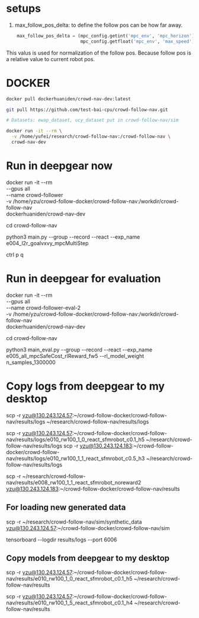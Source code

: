 # setups 


1. max_follow_pos_delta: to define the follow pos can be how far away.

```python
    max_follow_pos_delta = (mpc_config.getint('mpc_env', 'mpc_horizon') *
                            mpc_config.getfloat('mpc_env', 'max_speed'))
```
This valus is used for normalization of the follow pos. Because follow pos is a relative value to current robot pos.




# DOCKER

```bash
docker pull dockerhuaniden/crowd-nav-dev:latest

git pull https://github.com/test-bai-cpu/crowd-follow-nav.git

# Datasets: ewap_dataset, ucy_dataset put in crowd-follow-nav/sim

docker run -it --rm \
  -v /home/yufei/research/crowd-follow-nav:/crowd-follow-nav \
  crowd-nav-dev
```


# Run in deepgear now

docker run -it --rm \
  --gpus all \
  --name crowd-follower \
  -v /home/yzu/crowd-follow-docker/crowd-follow-nav:/workdir/crowd-follow-nav \
  dockerhuaniden/crowd-nav-dev


cd crowd-follow-nav

python3 main.py --group --record --react --exp_name e004_l2r_goalvxvy_mpcMultiStep

ctrl p q


# Run in deepgear for evaluation
docker run -it --rm \
  --gpus all \
  --name crowd-follower-eval-2 \
  -v /home/yzu/crowd-follow-docker/crowd-follow-nav:/workdir/crowd-follow-nav \
  dockerhuaniden/crowd-nav-dev

cd crowd-follow-nav

python3 main_eval.py --group --record --react --exp_name e005_all_mpcSafeCost_rlReward_fw5 --rl_model_weight n_samples_1300000

# Copy logs from deepgear to my desktop
scp -r yzu@130.243.124.57:~/crowd-follow-docker/crowd-follow-nav/results/logs ~/research/crowd-follow-nav/results/logs

scp -r yzu@130.243.124.57:~/crowd-follow-docker/crowd-follow-nav/results/logs/e010_rw100_1_0_react_sfmrobot_c0.1_h5 ~/research/crowd-follow-nav/results/logs
scp -r yzu@130.243.124.183:~/crowd-follow-docker/crowd-follow-nav/results/logs/e010_rw100_1_1_react_sfmrobot_c0.5_h3 ~/research/crowd-follow-nav/results/logs



<!-- scp -r yzu@130.243.124.183:~/crowd-follow-docker/crowd-follow-nav/results/logs/e010_rw100_1_5_react_sfmrobot ~/research/crowd-follow-nav/results/logs -->


scp -r ~/research/crowd-follow-nav/results/e008_rw100_1_1_react_sfmrobot_noreward2 yzu@130.243.124.183:~/crowd-follow-docker/crowd-follow-nav/results

## For loading new generated data 
scp -r ~/research/crowd-follow-nav/sim/synthetic_data yzu@130.243.124.57:~/crowd-follow-docker/crowd-follow-nav/sim

tensorboard --logdir results/logs --port 6006



## Copy models from deepgear to my desktop
scp -r yzu@130.243.124.57:~/crowd-follow-docker/crowd-follow-nav/results/e010_rw100_1_0_react_sfmrobot_c0.1_h5 ~/research/crowd-follow-nav/results

scp -r yzu@130.243.124.57:~/crowd-follow-docker/crowd-follow-nav/results/e010_rw100_1_5_react_sfmrobot_c0.1_h4 ~/research/crowd-follow-nav/results
